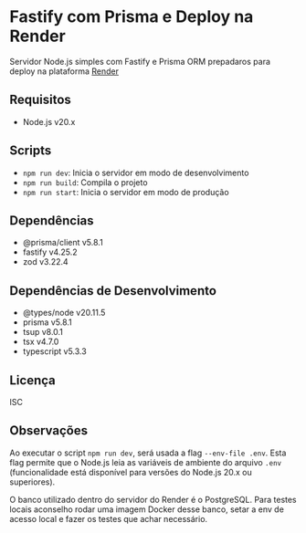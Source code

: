 # Fastify com Prisma e Deploy na Render

Servidor Node.js simples com Fastify e Prisma ORM prepadaros para deploy na plataforma [Render](https://render.com/)

## Requisitos

- Node.js v20.x

## Scripts

- `npm run dev`: Inicia o servidor em modo de desenvolvimento
- `npm run build`: Compila o projeto
- `npm run start`: Inicia o servidor em modo de produção

## Dependências

- @prisma/client v5.8.1
- fastify v4.25.2
- zod v3.22.4

## Dependências de Desenvolvimento

- @types/node v20.11.5
- prisma v5.8.1
- tsup v8.0.1
- tsx v4.7.0
- typescript v5.3.3

## Licença

ISC

## Observações

Ao executar o script `npm run dev`, será usada a flag `--env-file .env`. Esta flag permite que o Node.js leia as variáveis de ambiente do arquivo `.env` (funcionalidade está disponível para versões do Node.js 20.x ou superiores).

O banco utilizado dentro do servidor do Render é o PostgreSQL. Para testes locais aconselho rodar uma imagem Docker desse banco, setar a env de acesso local e fazer os testes que achar necessário.
